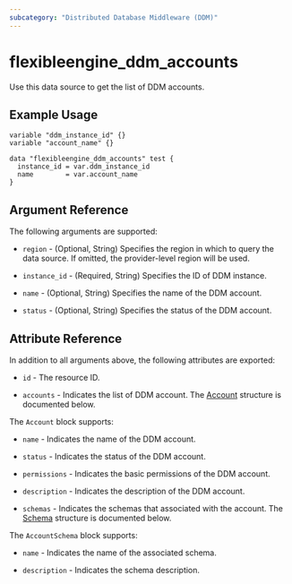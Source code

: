 ```yaml
---
subcategory: "Distributed Database Middleware (DDM)"
---
```


# flexibleengine_ddm_accounts

Use this data source to get the list of DDM accounts.

## Example Usage

```hcl
variable "ddm_instance_id" {}
variable "account_name" {}

data "flexibleengine_ddm_accounts" test {
  instance_id = var.ddm_instance_id
  name        = var.account_name
}
```

## Argument Reference

The following arguments are supported:

* `region` - (Optional, String) Specifies the region in which to query the data source.
  If omitted, the provider-level region will be used.

* `instance_id` - (Required, String) Specifies the ID of DDM instance.

* `name` - (Optional, String) Specifies the name of the DDM account.

* `status` - (Optional, String) Specifies the status of the DDM account.

## Attribute Reference

In addition to all arguments above, the following attributes are exported:

* `id` - The resource ID.

* `accounts` - Indicates the list of DDM account.
  The [Account](#DdmAccounts_Account) structure is documented below.

<a name="DdmAccounts_Account"></a>
The `Account` block supports:

* `name` - Indicates the name of the DDM account.

* `status` - Indicates the status of the DDM account.

* `permissions` - Indicates the basic permissions of the DDM account.

* `description` - Indicates the description of the DDM account.

* `schemas` - Indicates the schemas that associated with the account.
  The [Schema](#DdmAccounts_AccountSchema) structure is documented below.

<a name="DdmAccounts_AccountSchema"></a>
The `AccountSchema` block supports:

* `name` - Indicates the name of the associated schema.

* `description` - Indicates the schema description.
